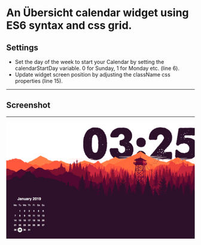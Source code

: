 # An Übersicht calendar widget using ES6 syntax and css grid.

## Settings

- Set the day of the week to start your Calendar by setting the calendarStartDay variable. 0 for Sunday, 1 for Monday etc. (line 6).
- Update widget screen position by adjusting the className css properties (line 15).

---

## Screenshot

---

![Example!](screenshot.png)
